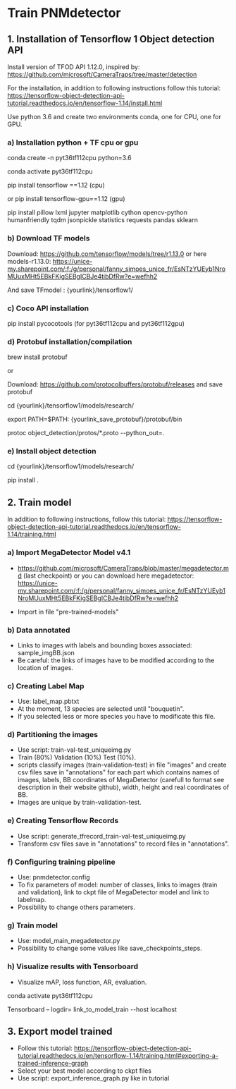 # Train PNMdetector

## 1. Installation of Tensorflow 1 Object detection API

Install version of TFOD API 1.12.0, inspired by: https://github.com/microsoft/CameraTraps/tree/master/detection

For the installation, in addition to following instructions follow this tutorial: https://tensorflow-object-detection-api-tutorial.readthedocs.io/en/tensorflow-1.14/install.html

Use python 3.6 and create two environments conda, one for CPU, one for GPU.

### a) Installation python + TF cpu or gpu

conda create -n pyt36tf112cpu python=3.6

conda activate pyt36tf112cpu 

pip install tensorflow ==1.12 (cpu)

or pip install tensorflow-gpu==1.12 (gpu)

pip install pillow lxml jupyter matplotlib cython opencv-python humanfriendly tqdm jsonpickle statistics requests pandas sklearn

### b) Download TF models

Download: https://github.com/tensorflow/models/tree/r1.13.0 or here models-r1.13.0: https://unice-my.sharepoint.com/:f:/g/personal/fanny_simoes_unice_fr/EsNTzYUEyb1NroMUuxMHt5EBkFKigSEBgICBJe4tibDfRw?e=wefhh2

And save TFmodel : {yourlink}/tensorflow1/

### c) Coco API installation

pip install pycocotools (for pyt36tf112cpu and pyt36tf112gpu)

### d) Protobuf installation/compilation

brew install protobuf 

or 

Download: https://github.com/protocolbuffers/protobuf/releases and save protobuf

cd {yourlink}/tensorflow1/models/research/

export PATH=$PATH: {yourlink_save_protobuf}/protobuf/bin

protoc object_detection/protos/*.proto --python_out=.

### e) Install object detection

cd {yourlink}/tensorflow1/models/research/

pip install .

## 2. Train model

In addition to following instructions, follow this tutorial: https://tensorflow-object-detection-api-tutorial.readthedocs.io/en/tensorflow-1.14/training.html 

### a) Import MegaDetector Model v4.1

- https://github.com/microsoft/CameraTraps/blob/master/megadetector.md (last checkpoint) or you can download here megadetector: https://unice-my.sharepoint.com/:f:/g/personal/fanny_simoes_unice_fr/EsNTzYUEyb1NroMUuxMHt5EBkFKigSEBgICBJe4tibDfRw?e=wefhh2

- Import in file "pre-trained-models"

### b) Data annotated

- Links to images with labels and bounding boxes associated: sample_imgBB.json
- Be careful: the links of images have to be modified according to the location of images.

### c) Creating Label Map

- Use: label_map.pbtxt
- At the moment, 13 species are selected until "bouquetin".
- If you selected less or more species you have to modificate this file.

### d) Partitioning the images

- Use script: train-val-test_uniqueimg.py
- Train (80\%) Validation (10\%) Test (10\%).
- scripts classify images (train-validation-test) in file "images" and create csv files save in "annotations" for each part which contains names of images, labels, BB coordinates of MegaDetector (carefull to format see description in their website github), width, height and real coordinates of BB.
- Images are unique by train-validation-test.

### e) Creating Tensorflow Records

- Use script: generate_tfrecord_train-val-test_uniqueimg.py 
- Transform csv files save in "annotations" to record files in "annotations".

### f) Configuring training pipeline

- Use: pnmdetector.config
- To fix parameters of model: number of classes, links to images (train and validation), link to ckpt file of MegaDetector model and  link to labelmap.
- Possibility to change others parameters. 

### g) Train model

- Use: model_main_megadetector.py
- Possibility to change some values like save_checkpoints_steps.

### h) Visualize results with Tensorboard

- Visualize mAP, loss function, AR, evaluation.

conda activate pyt36tf112cpu

Tensorboard – logdir= link_to_model_train --host localhost

## 3. Export model trained

- Follow this tutorial: https://tensorflow-object-detection-api-tutorial.readthedocs.io/en/tensorflow-1.14/training.html#exporting-a-trained-inference-graph
- Select your best model according to ckpt files
- Use script: export_inference_graph.py like in tutorial
